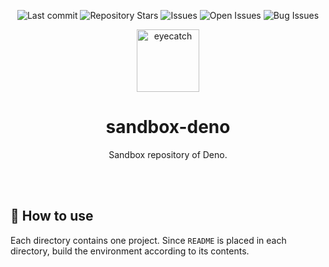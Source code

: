 <div align="center">

![Last commit](https://img.shields.io/github/last-commit/Comamoca/sandbox-deno?style=flat-square)
![Repository Stars](https://img.shields.io/github/stars/Comamoca/sandbox-deno?style=flat-square)
![Issues](https://img.shields.io/github/issues/Comamoca/sandbox-deno?style=flat-square)
![Open Issues](https://img.shields.io/github/issues-raw/Comamoca/sandbox-deno?style=flat-square)
![Bug Issues](https://img.shields.io/github/issues/Comamoca/sandbox-deno/bug?style=flat-square)

<img src="https://emoji2svg.deno.dev/api/🦊" alt="eyecatch" height="100">

# sandbox-deno

Sandbox repository of Deno.

<br>
<br>


</div>

<div align="center">

</div>

## 🚀 How to use

Each directory contains one project. Since `README` is placed in each directory,
build the environment according to its contents.
